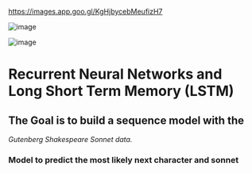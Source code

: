 https://images.app.goo.gl/KgHjbycebMeufizH7


![image](https://github.com/user-attachments/assets/bbee6c75-6a91-4a5d-8e70-8667886ffc12)


![image](https://github.com/user-attachments/assets/d6ebc699-d787-4d08-a167-ce3496806a7f)

# Recurrent Neural Networks and Long Short Term Memory (LSTM)

## The Goal is to build a sequence model with the 
*Gutenberg Shakespeare Sonnet data.*

### Model to predict the most likely next character and sonnet
